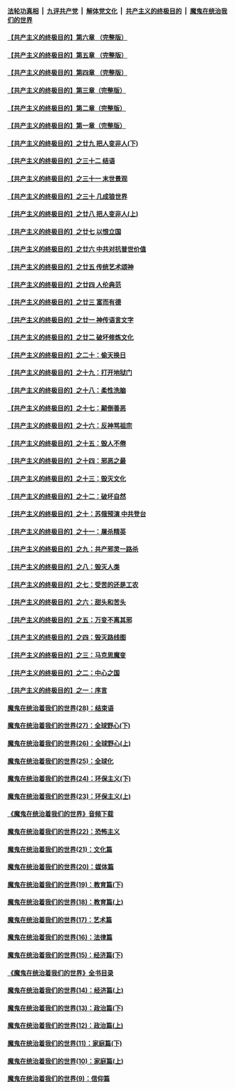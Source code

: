 ####  [法轮功真相](../../../../basic/blob/master/README.md?t=12242101) &nbsp;|&nbsp; [九评共产党](../../../../9ping.md/blob/master/README.md?t=12242101) &nbsp;|&nbsp; [解体党文化](../../../../jtdwh.md/blob/master/README.md?t=12242101)  &nbsp;|&nbsp; [共产主义的终极目的](../../../../gczydzjmd.md/blob/master/README.md?t=12242101) &nbsp;|&nbsp; [魔鬼在统治我们的世界](../../../../mgztzwmdsj.md/blob/master/README.md?t=12242101) 

#### [【共产主义的终极目的】第六章 （完整版）](../pages/nsc422/n11428913.md?t=12242101) 

#### [【共产主义的终极目的】第五章 （完整版）](../pages/nsc422/n11428912.md?t=12242101) 

#### [【共产主义的终极目的】第四章 （完整版）](../pages/nsc422/n11428907.md?t=12242101) 

#### [【共产主义的终极目的】第三章（完整版）](../pages/nsc422/n11428848.md?t=12242101) 

#### [【共产主义的终极目的】第二章（完整版）](../pages/nsc422/n11428831.md?t=12242101) 

#### [【共产主义的终极目的】第一章（完整版）](../pages/nsc422/n11417651.md?t=12242101) 

#### [【共产主义的终极目的】之廿九 把人变非人(下)](../pages/nsc422/n11344140.md?t=12242101) 

#### [【共产主义的终极目的】之三十二 结语](../pages/nsc422/n11360535.md?t=12242101) 

#### [【共产主义的终极目的】之三十一 末世景观](../pages/nsc422/n11351129.md?t=12242101) 

#### [【共产主义的终极目的】之三十 几成狼世界](../pages/nsc422/n11348280.md?t=12242101) 

#### [【共产主义的终极目的】之廿八 把人变非人(上)](../pages/nsc422/n11340492.md?t=12242101) 

#### [【共产主义的终极目的】之廿七 以恨立国](../pages/nsc422/n11336944.md?t=12242101) 

#### [【共产主义的终极目的】之廿六 中共对抗普世价值](../pages/nsc422/n11324785.md?t=12242101) 

#### [【共产主义的终极目的】之廿五 传统艺术颂神](../pages/nsc422/n11296396.md?t=12242101) 

#### [【共产主义的终极目的】之廿四 人伦典范](../pages/nsc422/n11296397.md?t=12242101) 

#### [【共产主义的终极目的】之廿三 富而有德](../pages/nsc422/n11283598.md?t=12242101) 

#### [【共产主义的终极目的】之廿一 神传语言文字](../pages/nsc422/n11263265.md?t=12242101) 

#### [【共产主义的终极目的】之廿二 破坏修炼文化](../pages/nsc422/n11245728.md?t=12242101) 

#### [【共产主义的终极目的】之二十：偷天换日](../pages/nsc422/n11238846.md?t=12242101) 

#### [【共产主义的终极目的】之十九：打开地狱门](../pages/nsc422/n11206376.md?t=12242101) 

#### [【共产主义的终极目的】之十八：柔性洗脑](../pages/nsc422/n11199994.md?t=12242101) 

#### [【共产主义的终极目的】之十七：颠倒善恶](../pages/nsc422/n11179782.md?t=12242101) 

#### [【共产主义的终极目的】之十六：反神骂祖宗](../pages/nsc422/n11166798.md?t=12242101) 

#### [【共产主义的终极目的】之十五：毁人不倦](../pages/nsc422/n11166792.md?t=12242101) 

#### [【共产主义的终极目的】之十四：邪恶之最](../pages/nsc422/n11150249.md?t=12242101) 

#### [【共产主义的终极目的】之十三：毁灭文化](../pages/nsc422/n11135227.md?t=12242101) 

#### [【共产主义的终极目的】之十二：破坏自然](../pages/nsc422/n11135214.md?t=12242101) 

#### [【共产主义的终极目的】之十：苏俄预演 中共登台](../pages/nsc422/n11118424.md?t=12242101) 

#### [【共产主义的终极目的】之十一：屠杀精英](../pages/nsc422/n11118442.md?t=12242101) 

#### [【共产主义的终极目的】之九：共产邪灵一路杀](../pages/nsc422/n11114139.md?t=12242101) 

#### [【共产主义的终极目的】之八：毁灭人类](../pages/nsc422/n11108503.md?t=12242101) 

#### [【共产主义的终极目的】之七：受苦的还是工农](../pages/nsc422/n11101809.md?t=12242101) 

#### [【共产主义的终极目的】之六：甜头和苦头](../pages/nsc422/n11096971.md?t=12242101) 

#### [【共产主义的终极目的】之五：万变不离其邪](../pages/nsc422/n11091285.md?t=12242101) 

#### [【共产主义的终极目的】之四：毁灭路线图](../pages/nsc422/n11086284.md?t=12242101) 

#### [【共产主义的终极目的】之三：马克思魔变](../pages/nsc422/n11061941.md?t=12242101) 

#### [【共产主义的终极目的】之二：中心之国](../pages/nsc422/n11047728.md?t=12242101) 

#### [【共产主义的终极目的】之一：序言](../pages/nsc422/n11086077.md?t=12242101) 

#### [魔鬼在统治着我们的世界(28)：结束语](../pages/nsc422/n10936246.md?t=12242101) 

#### [魔鬼在统治着我们的世界(27)：全球野心(下)](../pages/nsc422/n10928319.md?t=12242101) 

#### [魔鬼在统治着我们的世界(26)：全球野心(上)](../pages/nsc422/n10900318.md?t=12242101) 

#### [魔鬼在统治着我们的世界(25)：全球化](../pages/nsc422/n10788205.md?t=12242101) 

#### [魔鬼在统治着我们的世界(24)：环保主义(下)](../pages/nsc422/n10695307.md?t=12242101) 

#### [魔鬼在统治着我们的世界(23)：环保主义(上)](../pages/nsc422/n10688613.md?t=12242101) 

#### [《魔鬼在统治着我们的世界》音频下载](../pages/nsc422/n10635553.md?t=12242101) 

#### [魔鬼在统治着我们的世界(22)：恐怖主义](../pages/nsc422/n10614727.md?t=12242101) 

#### [魔鬼在统治着我们的世界(21)：文化篇](../pages/nsc422/n10597706.md?t=12242101) 

#### [魔鬼在统治着我们的世界(20)：媒体篇](../pages/nsc422/n10586579.md?t=12242101) 

#### [魔鬼在统治着我们的世界(19)：教育篇(下)](../pages/nsc422/n10564808.md?t=12242101) 

#### [魔鬼在统治着我们的世界(18)：教育篇(上)](../pages/nsc422/n10526970.md?t=12242101) 

#### [魔鬼在统治着我们的世界(17)：艺术篇](../pages/nsc422/n10499093.md?t=12242101) 

#### [魔鬼在统治着我们的世界(16)：法律篇](../pages/nsc422/n10485969.md?t=12242101) 

#### [魔鬼在统治着我们的世界(15)：经济篇(下)](../pages/nsc422/n10469975.md?t=12242101) 

#### [《魔鬼在统治着我们的世界》全书目录](../pages/nsc422/n10464261.md?t=12242101) 

#### [魔鬼在统治着我们的世界(14)：经济篇(上)](../pages/nsc422/n10457370.md?t=12242101) 

#### [魔鬼在统治着我们的世界(13)：政治篇(下)](../pages/nsc422/n10448270.md?t=12242101) 

#### [魔鬼在统治着我们的世界(12)：政治篇(上)](../pages/nsc422/n10444576.md?t=12242101) 

#### [魔鬼在统治着我们的世界(11)：家庭篇(下)](../pages/nsc422/n10440961.md?t=12242101) 

#### [魔鬼在统治着我们的世界(10)：家庭篇(上)](../pages/nsc422/n10435448.md?t=12242101) 

#### [魔鬼在统治着我们的世界(9)：信仰篇](../pages/nsc422/n10432159.md?t=12242101) 


